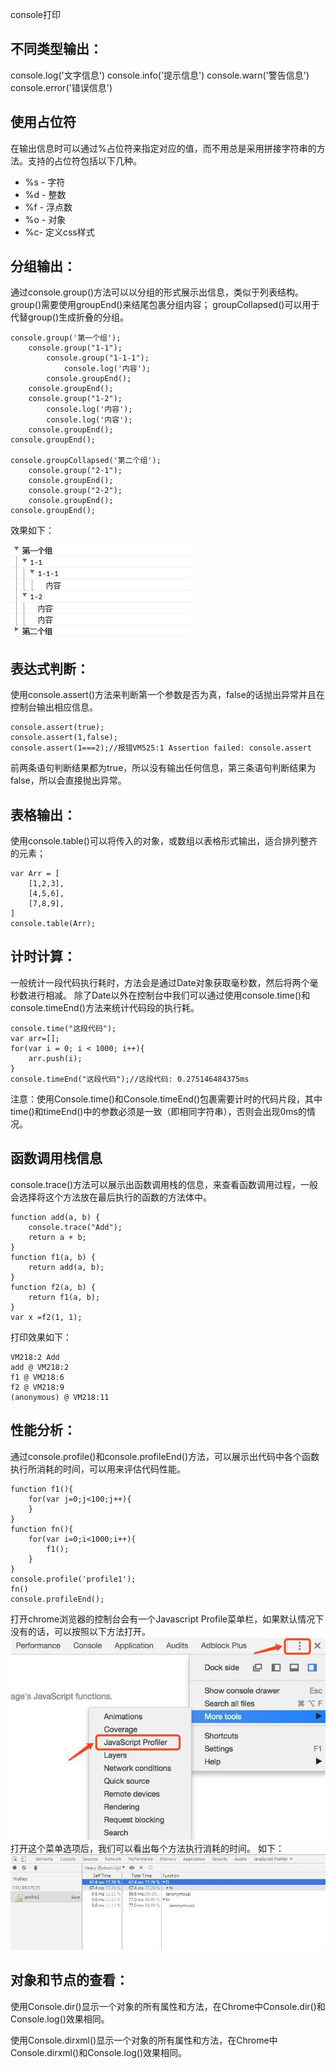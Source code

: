 console打印

## 不同类型输出：

console.log('文字信息')
console.info('提示信息')
console.warn('警告信息')
console.error('错误信息')

## 使用占位符

在输出信息时可以通过%占位符来指定对应的值，而不用总是采用拼接字符串的方法。支持的占位符包括以下几种。 

-  %s - 字符
-  %d - 整数
-  %f - 浮点数
-  %o - 对象
-  %c- 定义css样式

## 分组输出：

通过console.group()方法可以以分组的形式展示出信息，类似于列表结构。group()需要使用groupEnd()来结尾包裹分组内容；  groupCollapsed()可以用于代替group()生成折叠的分组。


```
console.group('第一个组');
    console.group("1-1");
        console.group("1-1-1");
            console.log('内容');
        console.groupEnd();
    console.groupEnd();
    console.group("1-2");
        console.log('内容');
        console.log('内容');
    console.groupEnd();
console.groupEnd();

console.groupCollapsed('第二个组');
    console.group("2-1");
    console.groupEnd();
    console.group("2-2");
    console.groupEnd();
console.groupEnd();
```

效果如下：

![](img/mk-2019-10-10-21-53-32.png)

## 表达式判断：

使用console.assert()方法来判断第一个参数是否为真，false的话抛出异常并且在控制台输出相应信息。

```
console.assert(true);
console.assert(1,false);
console.assert(1===2);//报错VM525:1 Assertion failed: console.assert
```

前两条语句判断结果都为true，所以没有输出任何信息，第三条语句判断结果为false，所以会直接抛出异常。

## 表格输出：

使用console.table()可以将传入的对象，或数组以表格形式输出，适合排列整齐的元素；

```
var Arr = [
    [1,2,3],
    [4,5,6],
    [7,8,9],
]
console.table(Arr);
```

## 计时计算：
一般统计一段代码执行耗时，方法会是通过Date对象获取毫秒数，然后将两个毫秒数进行相减。 除了Date以外在控制台中我们可以通过使用console.time()和console.timeEnd()方法来统计代码段的执行耗。

```
console.time("这段代码");
var arr=[];
for(var i = 0; i < 1000; i++){
	arr.push(i);
}
console.timeEnd("这段代码");//这段代码: 0.275146484375ms
```

注意：使用Console.time()和Console.timeEnd()包裹需要计时的代码片段，其中time()和timeEnd()中的参数必须是一致（即相同字符串），否则会出现0ms的情况。


## 函数调用栈信息
console.trace()方法可以展示出函数调用栈的信息，来查看函数调用过程，一般会选择将这个方法放在最后执行的函数的方法体中。

```
function add(a, b) {
    console.trace("Add");
    return a + b;
}
function f1(a, b) {
    return add(a, b);
}
function f2(a, b) {
    return f1(a, b);
}
var x =f2(1, 1);
```

打印效果如下：

```
VM218:2 Add
add @ VM218:2
f1 @ VM218:6
f2 @ VM218:9
(anonymous) @ VM218:11
```

## 性能分析：
通过console.profile()和console.profileEnd()方法，可以展示出代码中各个函数执行所消耗的时间，可以用来评估代码性能。 

```
function f1(){
	for(var j=0;j<100;j++){
	}
}
function fn(){
	for(var i=0;i<1000;i++){
		f1();
	}
}
console.profile('profile1');
fn()
console.profileEnd();
```

打开chrome浏览器的控制台会有一个Javascript Profile菜单栏，如果默认情况下没有的话，可以按照以下方法打开。
![](img/mk-2019-10-10-21-56-12.png)
打开这个菜单选项后，我们可以看出每个方法执行消耗的时间。 如下：
![](img/mk-2019-10-10-21-56-28.png)

## 对象和节点的查看：

使用Console.dir()显示一个对象的所有属性和方法，在Chrome中Console.dir()和Console.log()效果相同。

使用Console.dirxml()显示一个对象的所有属性和方法，在Chrome中Console.dirxml()和Console.log()效果相同。